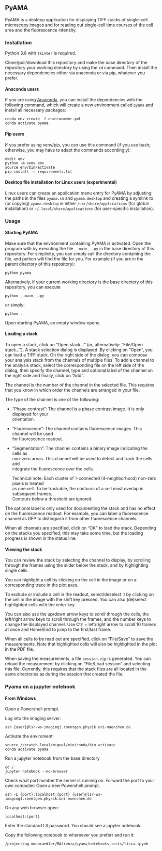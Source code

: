 ## PyAMA
PyAMA is a desktop application for displaying TIFF stacks of single-cell microscopy images
and for reading out single-cell time courses of the cell area and the fluorescence intensity.

### Installation
Python 3.8 with `tkinter` is required.

Clone/pull/download this repository and make the base directory of the repository your working directory by using the `cd` command.
Then install the necessary dependencies either via anaconda or via pip, whatever you prefer.

#### Anaconda users
If you are using [Anaconda](https://www.anaconda.com), you can install the dependencies with the following command,
which will create a new environment called `pyama` and install all necessary packages:

```
conda env create -f environment.yml
conda activate pyama
```

#### Pip users
If you prefer using venv/pip, you can use this command
(if you use bash; otherwise, you may have to adapt the commands accordingly):

```
mkdir env
python -m venv env
source env/bin/activate
pip install -r requirements.txt
```

#### Desktop file installation for Linux users (experimental)
Linux users can create an application menu entry for PyAMA by adjusting the paths in the files `pyama.sh` and `pyama.desktop` and creating a symlink to (or copying) `pyama.desktop` in either `/usr/share/applications` (for global installation) or `~/.local/share/applications` (for user-specific installation).


### Usage
#### Starting PyAMA
Make sure that the environment containing PyAMA is activated.
Open the program with by executing the file `__main__.py` in the base directory of
this repository.
For simplicity, you can simply call the directory containing the file, and python
will find the file for you. For example (if you are in the parent directory of this repository):

```
python pyama
```

Alternatively, if your current working directory is the base directory of this repository,
you can execute

```
python __main__.py
```

or simply:

```
python .
```

Upon starting PyAMA, an empty window opens.

#### Loading a stack
To open a stack, click on “Open stack…” (or, alternatively: “File/Open stack…”).
A stack selection dialog is displayed.
By clicking on “Open”, you can load a TIFF stack.
On the right side of the dialog, you can compose your analysis stack from the
channels of multiple files.
To add a channel to the analysis stack, select the corresponding file on the left
side of the dialog, then specify the channel, type and optional label of the channel
on the right side and finally, click on “Add”.

The channel is the number of the channel in the selected file.
This requires that you know in which order the channels are arranged in your file.

The type of the channel is one of the following:

* “Phase contrast”: The channel is a phase contrast image. It is only displayed for your  
  orientation.
* “Fluorescence”: The channel contains fluorescence images. This channel will be used  
  for fluorescence readout.
* “Segmentation”: The channel contains a binary image indicating the cells as  
  non-zero areas. This channel will be used to detect and track the cells and  
  integrate the fluorescence over the cells.  

  Technical note: Each cluster of 1-connected (4-neighborhood) non-zero pixels is treated  
  as one cell. To be trackable, the contours of a cell must overlap in subsequent frames.  
  Contours below a threshold are ignored.

The optional label is only used for documenting the stack and has no effect on the
fluorescence readout. For example, you can label a fluorescence channel as GFP to
distinguish it from other fluorescence channels.

When all channels are specified, click on “OK” to load the stack.
Depending on the stacks you specified, this may take some time, but the loading progress
is shown in the status line.

#### Viewing the stack
You can review the stack by selecting the channel to display, by scrolling through
the frames using the slider below the stack, and by highlighting single cells.

You can highlight a cell by clicking on the cell in the image or on a corresponding
trace in the plot axes.

To exclude or include a cell in the readout, select/deselect it by clicking on the
cell in the image with the shift key pressed.
You can also (de)select highlighted cells with the enter key.

You can also use the up/down arrow keys to scroll through the cells,
the left/right arrow keys to scroll through the frames,
and the number keys to change the displayed channel.
Use Ctrl + left/right arrow to scroll 10 frames at once and Home/End to jump to the first/last frame.

When all cells to be read out are specified, click on “File/Save” to save the measurements.
Note that highlighted cells will also be highlighted in the plot in the PDF file.

When saving the measurements, a file `session.zip` is generated.
You can reload the measurement by clicking on “File/Load session” and selecting this file.
Currently, this requires that the stack files are all located in the same directories
as during the session that created the file.

### Pyama on a jupyter notebook

#### From Windows

Open a Powershell prompt.

Log into the imaging server:

```
ssh {user}@lsr-ws-imaging1.roentgen.physik.uni-muenchen.de
```
Activate the enviroment

```
source /scratch-local/miguel/miniconda/bin activate
conda activate pyama
```
Run a jupyter notebook from the base directory
```
cd /
jupyter notebook --no-browser
```
Check what port number the server is running on.
Forward the port to your own computer:
Open a new Powershell prompt.
```
ssh -L {port}:localhost:{port} {user}@lsr-ws-imaging1.roentgen.physik.uni-muenchen.de
```
On any web browser open:
```
localhost:{port}
```
Enter the standard LS password.
You should see a jupyter notebook.

Copy the following notebook to whereever you preferr and run it:
```
/project/ag-moonraedler/MAtienza/pyama/notebooks_tests/lisca.ipynb
```





